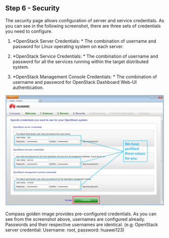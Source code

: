 <h2 id="step-six">Step 6 - Security</h2>

The security page allows configuration of server and service credentials. As you can see in the following screenshot, there are three sets of credentials you need to configure. 

 1. *OpenStack Server Credentials: * The combination of username and password for Linux operating system on each server.

 2. *OpenStack Service Credentials: *  The combination of username and password for all the services running within the target distributed system.


 3. *OpenStack Management Console Credentials: * The combination of username and password for OpenStack Dashboard Web-UI authentication.


![Security](/img/6_security.png)

Compass golden image provides pre-configured credentials. As you can see from the screenshot above, usernames are configured already. Passwords and their respective usernames are identical. (e.g: OpenStack server credential: Username: root, password: huawei123)

